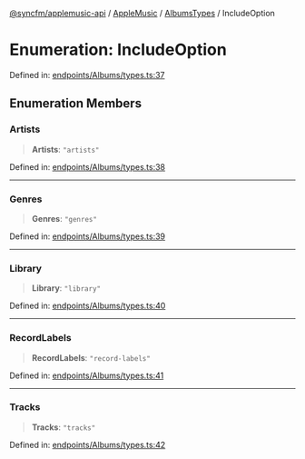 [@syncfm/applemusic-api](../../../../../../globals.md) / [AppleMusic](../../../index.md) / [AlbumsTypes](../index.md) / IncludeOption

# Enumeration: IncludeOption

Defined in: [endpoints/Albums/types.ts:37](https://github.com/sync-fm/applemusic-api/blob/9471caba6a6b5bc92263ffc6e5d9c04672ec1f7f/src/endpoints/Albums/types.ts#L37)

## Enumeration Members

### Artists

> **Artists**: `"artists"`

Defined in: [endpoints/Albums/types.ts:38](https://github.com/sync-fm/applemusic-api/blob/9471caba6a6b5bc92263ffc6e5d9c04672ec1f7f/src/endpoints/Albums/types.ts#L38)

***

### Genres

> **Genres**: `"genres"`

Defined in: [endpoints/Albums/types.ts:39](https://github.com/sync-fm/applemusic-api/blob/9471caba6a6b5bc92263ffc6e5d9c04672ec1f7f/src/endpoints/Albums/types.ts#L39)

***

### Library

> **Library**: `"library"`

Defined in: [endpoints/Albums/types.ts:40](https://github.com/sync-fm/applemusic-api/blob/9471caba6a6b5bc92263ffc6e5d9c04672ec1f7f/src/endpoints/Albums/types.ts#L40)

***

### RecordLabels

> **RecordLabels**: `"record-labels"`

Defined in: [endpoints/Albums/types.ts:41](https://github.com/sync-fm/applemusic-api/blob/9471caba6a6b5bc92263ffc6e5d9c04672ec1f7f/src/endpoints/Albums/types.ts#L41)

***

### Tracks

> **Tracks**: `"tracks"`

Defined in: [endpoints/Albums/types.ts:42](https://github.com/sync-fm/applemusic-api/blob/9471caba6a6b5bc92263ffc6e5d9c04672ec1f7f/src/endpoints/Albums/types.ts#L42)
